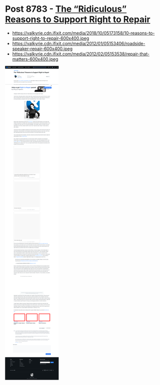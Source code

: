 # Post 8783 - [The &#8220;Ridiculous&#8221; Reasons to Support Right to Repair](https://www.ifixit.com/News/8783/right-to-repair-mashable)

- https://valkyrie.cdn.ifixit.com/media/2018/10/05173158/10-reasons-to-support-right-to-repair-600x400.jpeg
- https://valkyrie.cdn.ifixit.com/media/2012/01/05153406/roadside-speaker-repair-600x400.jpeg
- https://valkyrie.cdn.ifixit.com/media/2012/02/05153538/repair-that-matters-600x400.jpeg

![screencap](screenshots/ae2be927-768a-4bda-9fa9-c87a4539ed5a.png)
